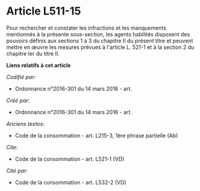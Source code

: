 # Article L511-15

Pour rechercher et constater les infractions et les manquements mentionnés à la présente sous-section, les agents habilités
disposent des pouvoirs définis aux sections 1 à 3 du chapitre II du présent titre et peuvent mettre en œuvre les mesures
prévues à l'article L. 521-1 et à la section 2 du chapitre Ier du titre II.

**Liens relatifs à cet article**

_Codifié par_:

  - Ordonnance n°2016-301 du 14 mars 2016 - art.

_Créé par_:

  - Ordonnance n°2016-301 du 14 mars 2016 - art.

_Anciens textes_:

  - Code de la consommation - art. L215-3, 1ère phrase partielle (Ab)

_Cite_:

  - Code de la consommation - art. L521-1 (VD)

_Cité par_:

  - Code de la consommation - art. L532-2 (VD)
